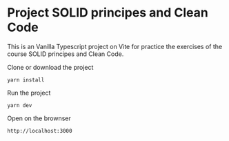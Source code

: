 # Project SOLID principes and Clean Code

This is an Vanilla Typescript project on Vite for practice the exercises of the course SOLID principes and Clean Code.

Clone or download the project

```
yarn install
```

Run the project
```
yarn dev
```

Open on the brownser
```
http://localhost:3000
```

